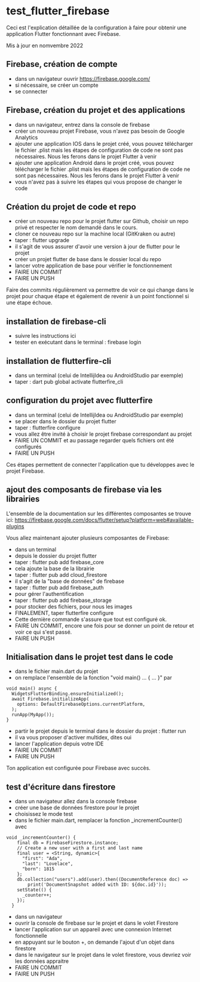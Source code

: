 # test_flutter_firebase

Ceci est l'explication détaillée de la configuration à faire pour
obtenir une application Flutter fonctionnant avec Firebase.

Mis à jour en nomvembre 2022

## Firebase, création de compte

- dans un navigateur ouvrir https://firebase.google.com/
- si nécessaire, se créer un compte
- se connecter

## Firebase, création du projet et des applications

- dans un navigateur, entrez dans la console de firebase
- créer un nouveau projet Firebase, vous n'avez pas besoin de Google Analytics 
- ajouter une application IOS dans le projet créé, vous pouvez télécharger le fichier .plist mais les étapes de configuration de code ne sont pas nécessaires. Nous les ferons dans le projet Flutter à venir
- ajouter une application Android dans le projet créé, vous pouvez télécharger le fichier .plist mais les étapes de configuration de code ne sont pas nécessaires. Nous les ferons dans le projet Flutter à venir
- vous n'avez pas à suivre les étapes qui vous propose de changer le code

## Création du projet de code et repo

- créer un nouveau repo pour le projet flutter sur Github, choisir un repo privé et respecter le nom demandé dans le cours.
- cloner ce nouveau repo sur la machine local (GitKraken ou autre)
- taper : flutter upgrade
- il s'agit de vous assurer d'avoir une version à jour de flutter pour le projet
- créer un projet flutter de base dans le dossier local du repo
- lancer votre application de base pour vérifier le fonctionnement
- FAIRE UN COMMIT
- FAIRE UN PUSH

Faire des commits régulièrement va permettre de voir ce qui change dans le projet 
pour chaque étape et également de revenir à un point fonctionnel si une étape échoue.

## installation de firebase-cli

- suivre les instructions ici
- tester en exécutant dans le terminal : firebase login

## installation de flutterfire-cli

- dans un terminal (celui de IntellijIdea ou AndroidStudio par exemple)
- taper : dart pub global activate flutterfire_cli

## configuration du projet avec flutterfire

- dans un terminal (celui de IntellijIdea ou AndroidStudio par exemple)
- se placer dans le dossier du projet flutter
- taper : flutterfire configure
- vous allez être invité à choisir le projet firebase correspondant au projet
- FAIRE UN COMMIT et au passage regarder quels fichiers ont été configurés
- FAIRE UN PUSH

Ces étapes permettent de connecter l'application que tu développes avec le projet Firebase.

## ajout des composants de firebase via les librairies

L'ensemble de la documentation sur les différentes composantes se trouve ici:
https://firebase.google.com/docs/flutter/setup?platform=web#available-plugins


Vous allez maintenant ajouter plusieurs composantes de Firebase:
- dans un terminal
- depuis le dossier du projet flutter
- taper : flutter pub add firebase_core
- cela ajoute la base de la librairie
- taper : flutter pub add cloud_firestore
- il s'agit de la "base de données" de firebase
- taper : flutter pub add firebase_auth
- pour gérer l'authentification
- taper : flutter pub add firebase_storage
- pour stocker des fichiers, pour nous les images
- FINALEMENT, taper flutterfire configure
- Cette dernière commande s'assure que tout est configuré ok.
- FAIRE UN COMMIT, encore une fois pour se donner un point de retour et voir ce qui s'est passé.
- FAIRE UN PUSH

## Initialisation dans le projet test dans le code

- dans le fichier main.dart du projet
- on remplace l'ensemble de la fonction "void main() ... { ... }" par

```
void main() async {
  WidgetsFlutterBinding.ensureInitialized();
  await Firebase.initializeApp(
    options: DefaultFirebaseOptions.currentPlatform,
  );
  runApp(MyApp());
}
```

- partir le projet depuis le terminal dans le dossier du projet : flutter run
- il va vous proposer d'activer multidex, dites oui
- lancer l'application depuis votre IDE
- FAIRE UN COMMIT
- FAIRE UN PUSH

Ton application est configurée pour Firebase avec succès.

## test d'écriture dans firestore
- dans un navigateur allez dans la console firebase
- créer une base de données firestore pour le projet
- choisissez le mode test
- dans le fichier main.dart, remplacer la fonction _incrementCounter() avec
```
void _incrementCounter() {
    final db = FirebaseFirestore.instance;
    // Create a new user with a first and last name
    final user = <String, dynamic>{
      "first": "Ada",
      "last": "Lovelace",
      "born": 1815
    };
    db.collection("users").add(user).then((DocumentReference doc) =>
        print('DocumentSnapshot added with ID: ${doc.id}'));
    setState(() {
      _counter++;
    });
  }
```
- dans un navigateur
- ouvrir la console de firebase sur le projet et dans le volet Firestore
- lancer l'application sur un appareil avec une connexion Internet fonctionnelle
- en appuyant sur le bouton +, on demande l'ajout d'un objet dans firestore
- dans le navigateur sur le projet dans le volet firestore, vous devriez voir les données appraitre
- FAIRE UN COMMIT
- FAIRE UN PUSH


